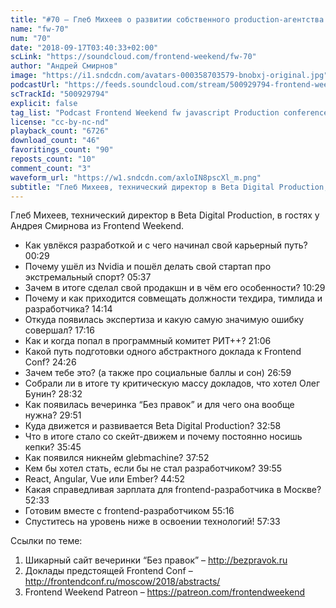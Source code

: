 ```yaml
---
title: "#70 – Глеб Михеев о развитии собственного production-агентства и подготовке Frontend Conf"
name: "fw-70"
num: "70"
date: "2018-09-17T03:40:33+02:00"
scLink: "https://soundcloud.com/frontend-weekend/fw-70"
author: "Андрей Смирнов"
image: "https://i1.sndcdn.com/avatars-000358703579-bnobxj-original.jpg"
podcastUrl: "https://feeds.soundcloud.com/stream/500929794-frontend-weekend-fw-70.m4a"
scTrackId: "500929794"
explicit: false
tag_list: "Podcast Frontend Weekend fw javascript Production conference"
license: "cc-by-nc-nd"
playback_count: "6726"
download_count: "46"
favoritings_count: "90"
reposts_count: "10"
comment_count: "3"
waveform_url: "https://w1.sndcdn.com/axloIN8pscXl_m.png"
subtitle: "Глеб Михеев, технический директор в Beta Digital Production, в гостях у Андрея Смирнова из Frontend Weekend. "
---
```


Глеб Михеев, технический директор в Beta Digital Production, в гостях у Андрея Смирнова из Frontend Weekend.

- Как увлёкся разработкой и с чего начинал свой карьерный путь? <timecode sec="29">00:29</timecode>
- Почему ушёл из Nvidia и пошёл делать свой стартап про экстремальный спорт? <timecode sec="337">05:37</timecode>
- Зачем в итоге сделал свой продакшн и в чём его особенности? <timecode sec="629">10:29</timecode>
- Почему и как приходится совмещать должности техдира, тимлида и разработчика? <timecode sec="854">14:14</timecode>
- Откуда появилась экспертиза и какую самую значимую ошибку совершал? <timecode sec="1036">17:16</timecode>
- Как и когда попал в программный комитет РИТ++? <timecode sec="1266">21:06</timecode>
- Какой путь подготовки одного абстрактного доклада к Frontend Conf? <timecode sec="1466">24:26</timecode>
- Зачем тебе это? (а также про социальные баллы и сон) <timecode sec="1619">26:59</timecode>
- Собрали ли в итоге ту критическую массу докладов, что хотел Олег Бунин? <timecode sec="1712">28:32</timecode>
- Как появилась вечеринка “Без правок” и для чего она вообще нужна? <timecode sec="1791">29:51</timecode>
- Куда движется и развивается Beta Digital Production? <timecode sec="1978">32:58</timecode>
- Что в итоге стало со скейт-движем и почему постоянно носишь кепки? <timecode sec="2145">35:45</timecode>
- Как появился никнейм glebmachine? <timecode sec="2272">37:52</timecode>
- Кем бы хотел стать, если бы не стал разработчиком? <timecode sec="2395">39:55</timecode>
- React, Angular, Vue или Ember? <timecode sec="2692">44:52</timecode>
- Какая справедливая зарплата для frontend-разработчика в Москве? <timecode sec="3153">52:33</timecode>
- Готовим вместе с frontend-разработчиком <timecode sec="3316">55:16</timecode>
- Спуститесь на уровень ниже в освоении технологий! <timecode sec="3453">57:33</timecode>

Ссылки по теме:

1. Шикарный сайт вечеринки “Без правок” – <http://bezpravok.ru>
2. Доклады предстоящей Frontend Conf – <http://frontendconf.ru/moscow/2018/abstracts/>
3. Frontend Weekend Patreon – <https://patreon.com/frontendweekend>
